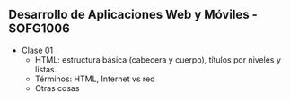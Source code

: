 ## Desarrollo de Aplicaciones Web y Móviles - SOFG1006

* Clase 01
	+ HTML: estructura básica (cabecera y cuerpo), títulos por niveles y listas.
	+ Términos: HTML, Internet vs red
	+ Otras cosas